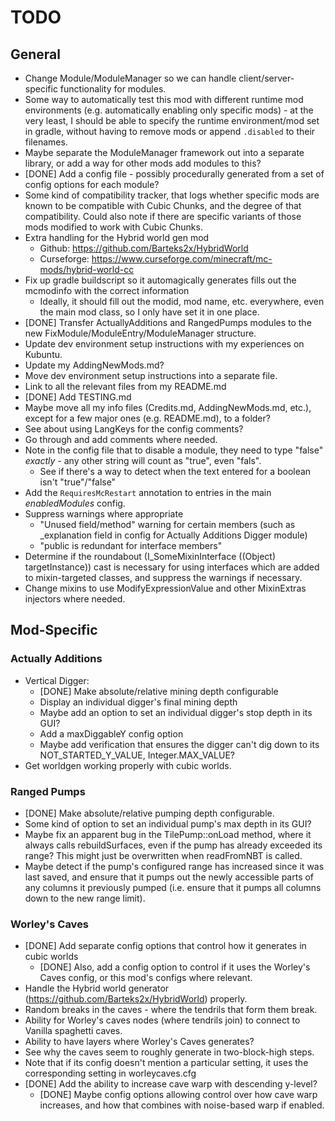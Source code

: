 # TODO

## General

* Change Module/ModuleManager so we can handle client/server-specific functionality for modules.
* Some way to automatically test this mod with different runtime mod environments (e.g. automatically
  enabling only specific mods) - at the very least, I should be able to specify the runtime environment/mod set
  in gradle, without having to remove mods or append `.disabled` to their filenames.
* Maybe separate the ModuleManager framework out into a separate library, or add a way for other mods
  add modules to this?
* [DONE] Add a config file - possibly procedurally generated from a set of config options for each module?
* Some kind of compatibility tracker, that logs whether specific mods are known to be compatible with
  Cubic Chunks, and the degree of that compatibility. Could also note if there are specific variants
  of those mods modified to work with Cubic Chunks.
* Extra handling for the Hybrid world gen mod
  * Github: https://github.com/Barteks2x/HybridWorld
  * Curseforge: https://www.curseforge.com/minecraft/mc-mods/hybrid-world-cc
* Fix up gradle buildscript so it automagically generates fills out the mcmodinfo with the correct information
  * Ideally, it should fill out the modid, mod name, etc. everywhere, even the main mod class, so I only have
    set it in one place.
* [DONE] Transfer ActuallyAdditions and RangedPumps modules to the new FixModule/ModuleEntry/ModuleManager structure.
* Update dev environment setup instructions with my experiences on Kubuntu.
* Update my AddingNewMods.md?
* Move dev environment setup instructions into a separate file.
* Link to all the relevant files from my README.md
* [DONE] Add TESTING.md
* Maybe move all my info files (Credits.md, AddingNewMods.md, etc.), except for a few major ones (e.g. README.md), to
  a folder?
* See about using LangKeys for the config comments?
* Go through and add comments where needed.
* Note in the config file that to disable a module, they need to type "false" _exactly_ - any other string
  will count as "true", even "fals".
  * See if there's a way to detect when the text entered for a boolean isn't "true"/"false"
* Add the `RequiresMcRestart` annotation to entries in the main _enabledModules_ config.
* Suppress warnings where appropriate
  * "Unused field/method" warning for certain members (such as _explanation field in config for Actually Additions Digger module)
  * "public is redundant for interface members"
* Determine if the roundabout (I_SomeMixinInterface ((Object) targetInstance)) cast is necessary for using interfaces which are added to mixin-targeted classes, and suppress the warnings if necessary.
* Change mixins to use ModifyExpressionValue and other MixinExtras injectors where needed.

## Mod-Specific

### Actually Additions

* Vertical Digger:
  * [DONE] Make absolute/relative mining depth configurable
  * Display an individual digger's final mining depth
  * Maybe add an option to set an individual digger's stop depth in its GUI?
  * Add a maxDiggableY config option
  * Maybe add verification that ensures the digger can't dig down to its NOT_STARTED_Y_VALUE, Integer.MAX_VALUE?
* Get worldgen working properly with cubic worlds.

### Ranged Pumps

* [DONE] Make absolute/relative pumping depth configurable.
* Some kind of option to set an individual pump's max depth in its GUI?
* Maybe fix an apparent bug in the TilePump::onLoad method, where it always calls rebuildSurfaces, even if the pump has already exceeded its range? This might just be overwritten when readFromNBT is called.
* Maybe detect if the pump's configured range has increased since it was last saved, and ensure that it pumps out the newly accessible parts of any columns it previously pumped (i.e. ensure that it pumps all columns down to the new range limit).

### Worley's Caves

* [DONE] Add separate config options that control how it generates in cubic worlds
  * [DONE] Also, add a config option to control if it uses the Worley's Caves config, or this mod's configs
    where relevant.
* Handle the Hybrid world generator (https://github.com/Barteks2x/HybridWorld) properly.
* Random breaks in the caves - where the tendrils that form them break.
* Ability for Worley's caves nodes (where tendrils join) to connect to Vanilla spaghetti caves.
* Ability to have layers where Worley's Caves generates?
* See why the caves seem to roughly generate in two-block-high steps.
* Note that if its config doesn't mention a particular setting, it uses the corresponding setting in
  worleycaves.cfg
* [DONE] Add the ability to increase cave warp with descending y-level?
  * [DONE] Maybe config options allowing control over how cave warp increases, and how that combines with
    noise-based warp if enabled. 